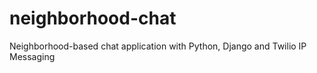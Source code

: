 # neighborhood-chat
Neighborhood-based chat application with Python, Django and Twilio IP Messaging
